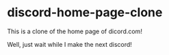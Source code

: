 # discord-home-page-clone
This is a clone of the home page of dicord.com!

Well, just wait while I make the next discord!
